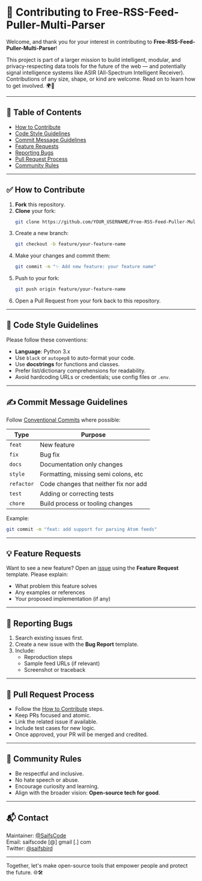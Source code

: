# 🤝 Contributing to Free-RSS-Feed-Puller-Multi-Parser

Welcome, and thank you for your interest in contributing to **Free-RSS-Feed-Puller-Multi-Parser**!

This project is part of a larger mission to build intelligent, modular, and privacy-respecting data tools for the future of the web — and potentially signal intelligence systems like ASIR (All-Spectrum Intelligent Receiver). Contributions of any size, shape, or kind are welcome. Read on to learn how to get involved. 🌍🚀

---

## 📌 Table of Contents

- [How to Contribute](#how-to-contribute)
- [Code Style Guidelines](#code-style-guidelines)
- [Commit Message Guidelines](#commit-message-guidelines)
- [Feature Requests](#feature-requests)
- [Reporting Bugs](#reporting-bugs)
- [Pull Request Process](#pull-request-process)
- [Community Rules](#community-rules)

---

## ✅ How to Contribute

1. **Fork** this repository.
2. **Clone** your fork:
   ```bash
   git clone https://github.com/YOUR_USERNAME/Free-RSS-Feed-Puller-Multi-Parser.git
   ```
3. Create a new branch:
   ```bash
   git checkout -b feature/your-feature-name
   ```
4. Make your changes and commit them:
   ```bash
   git commit -m "✨ Add new feature: your feature name"
   ```
5. Push to your fork:
   ```bash
   git push origin feature/your-feature-name
   ```
6. Open a Pull Request from your fork back to this repository.

---

## 🎯 Code Style Guidelines

Please follow these conventions:

- **Language**: Python 3.x
- Use `black` or `autopep8` to auto-format your code.
- Use **docstrings** for functions and classes.
- Prefer list/dictionary comprehensions for readability.
- Avoid hardcoding URLs or credentials; use config files or `.env`.

---

## ✍️ Commit Message Guidelines

Follow [Conventional Commits](https://www.conventionalcommits.org/) where possible:

| Type     | Purpose                              |
|----------|--------------------------------------|
| `feat`   | New feature                          |
| `fix`    | Bug fix                              |
| `docs`   | Documentation only changes           |
| `style`  | Formatting, missing semi colons, etc |
| `refactor` | Code changes that neither fix nor add |
| `test`   | Adding or correcting tests           |
| `chore`  | Build process or tooling changes     |

Example:
```bash
git commit -m "feat: add support for parsing Atom feeds"
```

---

## 💡 Feature Requests

Want to see a new feature? Open an [issue](../../issues) using the **Feature Request** template. Please explain:

- What problem this feature solves
- Any examples or references
- Your proposed implementation (if any)

---

## 🐛 Reporting Bugs

1. Search existing issues first.
2. Create a new issue with the **Bug Report** template.
3. Include:
   - Reproduction steps
   - Sample feed URLs (if relevant)
   - Screenshot or traceback

---

## 🔁 Pull Request Process

- Follow the [How to Contribute](#how-to-contribute) steps.
- Keep PRs focused and atomic.
- Link the related issue if available.
- Include test cases for new logic.
- Once approved, your PR will be merged and credited.

---

## 🌱 Community Rules

- Be respectful and inclusive.
- No hate speech or abuse.
- Encourage curiosity and learning.
- Align with the broader vision: **Open-source tech for good**.

---

## 📬 Contact

Maintainer: [@SaifsCode](https://github.com/SaifsCode)  
Email: saifscode [@] gmail [.] com  
Twitter: [@saifsbird](https://x.com/SaifsBird)

---

Together, let's make open-source tools that empower people and protect the future. 🌐🛠️

